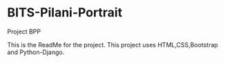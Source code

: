# BITS-Pilani-Portrait
Project BPP

This is the ReadMe for the project.
This project uses HTML,CSS,Bootstrap and Python-Django.
